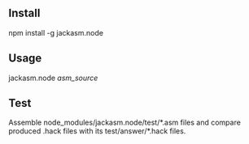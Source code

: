 ## Install

npm install -g jackasm.node

## Usage

jackasm.node _asm_source_

## Test

Assemble node_modules/jackasm.node/test/\*.asm files and compare produced .hack files with its test/answer/\*.hack files.
